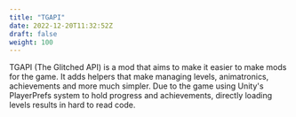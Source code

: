 ```yaml
---
title: "TGAPI"
date: 2022-12-20T11:32:52Z
draft: false
weight: 100
---
```


TGAPI (The Glitched API) is a mod that aims to make it easier to make mods for the game.
It adds helpers that make managing levels, animatronics, achievements and more much simpler.
Due to the game using Unity's PlayerPrefs system to hold progress and achievements, directly loading levels results in hard to read code.